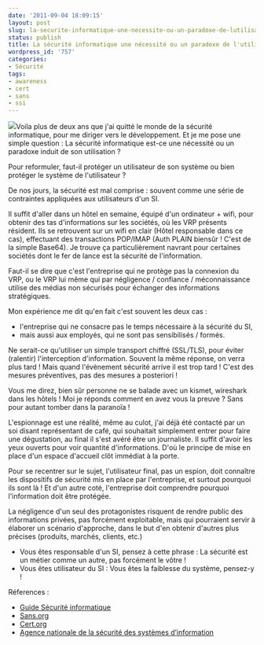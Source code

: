 ```yaml
---
date: '2011-09-04 18:09:15'
layout: post
slug: la-securite-informatique-une-necessite-ou-un-paradoxe-de-lutilisateur
status: publish
title: La sécurité informatique une nécessité ou un paradoxe de l'utilisateur ?
wordpress_id: '757'
categories:
- Sécurité
tags:
- awareness
- cert
- sans
- ssi
---
```


[![](http://www.zenithar.org/wp-content/uploads/2011/09/facteur_humain.gif)](http://www.zenithar.org/wp-content/uploads/2011/09/facteur_humain.gif)Voila plus de deux ans que j'ai quitté le monde de la sécurité informatique, pour me diriger vers le développement. Et je me pose une simple question : La sécurité informatique est-ce une nécessité ou un paradoxe induit de son utilisation ?

Pour reformuler, faut-il protéger un utilisateur de son système ou bien protéger le système de l'utilisateur ? 

De nos jours, la sécurité est mal comprise : souvent comme une série de contraintes appliquées aux utilisateurs d'un SI. 

Il suffit d'aller dans un hôtel en semaine, équipé d'un ordinateur + wifi, pour obtenir des tas d'informations sur les sociétés, où les VRP présents résident. Ils se retrouvent sur un wifi en clair (Hôtel responsable dans ce cas), effectuant des transactions POP/IMAP (Auth PLAIN biensûr ! C'est de la simple Base64).
Je trouve ça particulièrement navrant pour certaines sociétés dont le fer de lance est la sécurité de l'information.

Faut-il se dire que c'est l'entreprise qui ne protège pas la connexion du VRP, ou le VRP lui même qui par négligence / 
confiance / méconnaissance utilise des médias non sécurisés pour échanger des informations stratégiques.

Mon expérience me dit qu'en fait c'est souvent les deux cas : 

  * l'entreprise qui ne consacre pas le temps nécessaire à la sécurité du SI, 
  * mais aussi aux employés, qui ne sont pas sensibilisés / formés. 

Ne serait-ce qu'utiliser un simple transport chiffré (SSL/TLS), pour éviter (ralentir) l'interception d'information.
Souvent la même réponse, on verra plus tard ! Mais quand l'évènement sécurité arrive il est trop tard ! C'est des mesures préventives, pas des mesures a posteriori !

Vous me direz, bien sûr personne ne se balade avec un kismet, wireshark dans les hôtels ! Moi je réponds comment en avez vous la preuve ? Sans pour autant tomber dans la paranoïa !

L'espionnage est une réalité, même au culot, j'ai déjà été contacté par un soi disant représentant de café, qui souhaitait simplement entrer pour faire une dégustation, au final il s'est avéré être un journaliste. 
Il suffit d'avoir les yeux ouverts pour voir quantité d'informations. D'où le principe de mise en place d'un espace d'accueil clôt immédiat à la porte.

Pour se recentrer sur le sujet, l'utilisateur final, pas un espion, doit connaître les dispositifs de sécurité mis en place par l'entreprise, et surtout pourquoi ils sont là ! Et d'un autre coté, l'entreprise doit comprendre pourquoi l'information doit être protégée.

La négligence d'un seul des protagonistes risquent de rendre public des informations privées, pas forcément exploitable, mais qui pourraient servir à élaborer un scénario d'approche, dans le but d'en obtenir d'autres plus précises (produits, marchés, clients, etc.)

  * Vous êtes responsable d'un SI, pensez à cette phrase : La sécurité est un métier comme un autre, pas forcément le vôtre !
  * Vous êtes utilisateur du SI : Vous êtes la faiblesse du système, pensez-y !

Réferences :

  * [Guide Sécurité informatique](http://www.awt.be/web/sec/index.aspx?page=sec,fr,100,000,000)
  * [Sans.org](http://www.sans.org/)
  * [Cert.org](http://www.cert.org/)
  * [Agence nationale de la sécurité des systèmes d’information](http://www.ssi.gouv.fr/)






